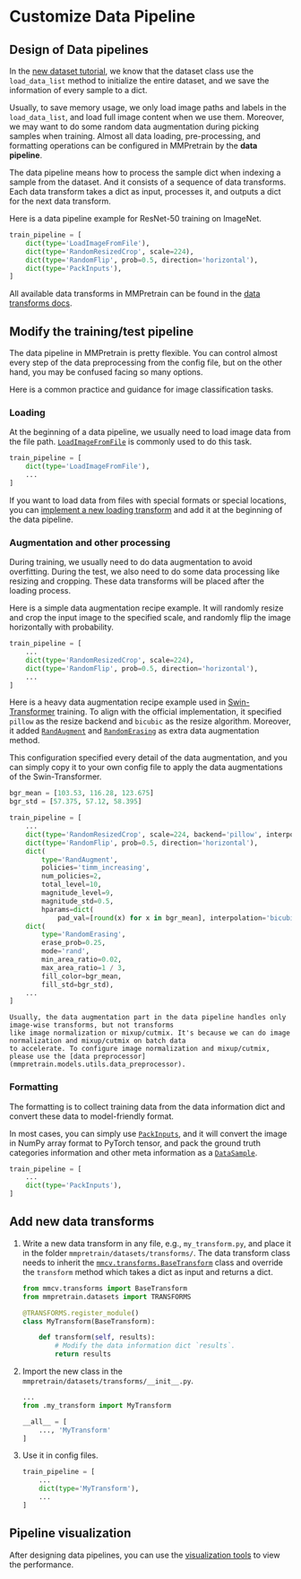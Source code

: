 # Customize Data Pipeline

## Design of Data pipelines

In the [new dataset tutorial](./datasets.md), we know that the dataset class use the `load_data_list` method
to initialize the entire dataset, and we save the information of every sample to a dict.

Usually, to save memory usage, we only load image paths and labels in the `load_data_list`, and load full
image content when we use them. Moreover, we may want to do some random data augmentation during picking
samples when training. Almost all data loading, pre-processing, and formatting operations can be configured in
MMPretrain by the **data pipeline**.

The data pipeline means how to process the sample dict when indexing a sample from the dataset. And it
consists of a sequence of data transforms. Each data transform takes a dict as input, processes it, and outputs a
dict for the next data transform.

Here is a data pipeline example for ResNet-50 training on ImageNet.

```python
train_pipeline = [
    dict(type='LoadImageFromFile'),
    dict(type='RandomResizedCrop', scale=224),
    dict(type='RandomFlip', prob=0.5, direction='horizontal'),
    dict(type='PackInputs'),
]
```

All available data transforms in MMPretrain can be found in the [data transforms docs](mmpretrain.datasets.transforms).

## Modify the training/test pipeline

The data pipeline in MMPretrain is pretty flexible. You can control almost every step of the data
preprocessing from the config file, but on the other hand, you may be confused facing so many options.

Here is a common practice and guidance for image classification tasks.

### Loading

At the beginning of a data pipeline, we usually need to load image data from the file path.
[`LoadImageFromFile`](mmcv.transforms.LoadImageFromFile) is commonly used to do this task.

```python
train_pipeline = [
    dict(type='LoadImageFromFile'),
    ...
]
```

If you want to load data from files with special formats or special locations, you can [implement a new loading
transform](#add-new-data-transforms) and add it at the beginning of the data pipeline.

### Augmentation and other processing

During training, we usually need to do data augmentation to avoid overfitting. During the test, we also need to do
some data processing like resizing and cropping. These data transforms will be placed after the loading process.

Here is a simple data augmentation recipe example. It will randomly resize and crop the input image to the
specified scale, and randomly flip the image horizontally with probability.

```python
train_pipeline = [
    ...
    dict(type='RandomResizedCrop', scale=224),
    dict(type='RandomFlip', prob=0.5, direction='horizontal'),
    ...
]
```

Here is a heavy data augmentation recipe example used in [Swin-Transformer](../papers/swin_transformer.md)
training. To align with the official implementation, it specified `pillow` as the resize backend and `bicubic`
as the resize algorithm. Moreover, it added [`RandAugment`](mmpretrain.datasets.transforms.RandAugment) and
[`RandomErasing`](mmpretrain.datasets.transforms.RandomErasing) as extra data augmentation method.

This configuration specified every detail of the data augmentation, and you can simply copy it to your own
config file to apply the data augmentations of the Swin-Transformer.

```python
bgr_mean = [103.53, 116.28, 123.675]
bgr_std = [57.375, 57.12, 58.395]

train_pipeline = [
    ...
    dict(type='RandomResizedCrop', scale=224, backend='pillow', interpolation='bicubic'),
    dict(type='RandomFlip', prob=0.5, direction='horizontal'),
    dict(
        type='RandAugment',
        policies='timm_increasing',
        num_policies=2,
        total_level=10,
        magnitude_level=9,
        magnitude_std=0.5,
        hparams=dict(
            pad_val=[round(x) for x in bgr_mean], interpolation='bicubic')),
    dict(
        type='RandomErasing',
        erase_prob=0.25,
        mode='rand',
        min_area_ratio=0.02,
        max_area_ratio=1 / 3,
        fill_color=bgr_mean,
        fill_std=bgr_std),
    ...
]
```

```{note}
Usually, the data augmentation part in the data pipeline handles only image-wise transforms, but not transforms
like image normalization or mixup/cutmix. It's because we can do image normalization and mixup/cutmix on batch data
to accelerate. To configure image normalization and mixup/cutmix, please use the [data preprocessor](mmpretrain.models.utils.data_preprocessor).
```

### Formatting

The formatting is to collect training data from the data information dict and convert these data to
model-friendly format.

In most cases, you can simply use [`PackInputs`](mmpretrain.datasets.transforms.PackInputs), and it will
convert the image in NumPy array format to PyTorch tensor, and pack the ground truth categories information and
other meta information as a [`DataSample`](mmpretrain.structures.DataSample).

```python
train_pipeline = [
    ...
    dict(type='PackInputs'),
]
```

## Add new data transforms

1. Write a new data transform in any file, e.g., `my_transform.py`, and place it in
   the folder `mmpretrain/datasets/transforms/`. The data transform class needs to inherit
   the [`mmcv.transforms.BaseTransform`](mmcv.transforms.BaseTransform) class and override
   the `transform` method which takes a dict as input and returns a dict.

   ```python
   from mmcv.transforms import BaseTransform
   from mmpretrain.datasets import TRANSFORMS

   @TRANSFORMS.register_module()
   class MyTransform(BaseTransform):

       def transform(self, results):
           # Modify the data information dict `results`.
           return results
   ```

2. Import the new class in the `mmpretrain/datasets/transforms/__init__.py`.

   ```python
   ...
   from .my_transform import MyTransform

   __all__ = [
       ..., 'MyTransform'
   ]
   ```

3. Use it in config files.

   ```python
   train_pipeline = [
       ...
       dict(type='MyTransform'),
       ...
   ]
   ```

## Pipeline visualization

After designing data pipelines, you can use the [visualization tools](../useful_tools/dataset_visualization.md) to view the performance.
